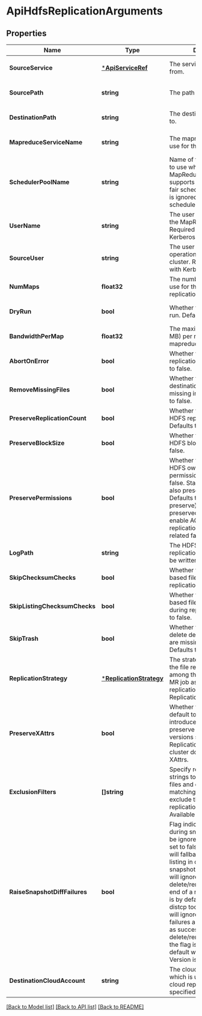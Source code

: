 # ApiHdfsReplicationArguments

## Properties
Name | Type | Description | Notes
------------ | ------------- | ------------- | -------------
**SourceService** | [***ApiServiceRef**](ApiServiceRef.md) | The service to replicate from. | [optional] [default to null]
**SourcePath** | **string** | The path to replicate. | [optional] [default to null]
**DestinationPath** | **string** | The destination to replicate to. | [optional] [default to null]
**MapreduceServiceName** | **string** | The mapreduce service to use for the replication job. | [optional] [default to null]
**SchedulerPoolName** | **string** | Name of the scheduler pool to use when submitting the MapReduce job. Currently supports the capacity and fair schedulers. The option is ignored if a different scheduler is configured. | [optional] [default to null]
**UserName** | **string** | The user which will execute the MapReduce job. Required if running with Kerberos enabled. | [optional] [default to null]
**SourceUser** | **string** | The user which will perform operations on source cluster. Required if running with Kerberos enabled. | [optional] [default to null]
**NumMaps** | **float32** | The number of mappers to use for the mapreduce replication job. | [optional] [default to null]
**DryRun** | **bool** | Whether to perform a dry run. Defaults to false. | [optional] [default to null]
**BandwidthPerMap** | **float32** | The maximum bandwidth (in MB) per mapper in the mapreduce replication job. | [optional] [default to null]
**AbortOnError** | **bool** | Whether to abort on a replication failure. Defaults to false. | [optional] [default to null]
**RemoveMissingFiles** | **bool** | Whether to delete destination files that are missing in source. Defaults to false. | [optional] [default to null]
**PreserveReplicationCount** | **bool** | Whether to preserve the HDFS replication count. Defaults to false. | [optional] [default to null]
**PreserveBlockSize** | **bool** | Whether to preserve the HDFS block size. Defaults to false. | [optional] [default to null]
**PreservePermissions** | **bool** | Whether to preserve the HDFS owner, group and permissions. Defaults to false. Starting from V10, it also preserves ACLs. Defaults to null (no preserve). ACLs is preserved if both clusters enable ACL support, and replication ignores any ACL related failures. | [optional] [default to null]
**LogPath** | **string** | The HDFS path where the replication log files should be written to. | [optional] [default to null]
**SkipChecksumChecks** | **bool** | Whether to skip checksum based file validation during replication. Defaults to false. | [optional] [default to null]
**SkipListingChecksumChecks** | **bool** | Whether to skip checksum based file comparison during replication. Defaults to false. | [optional] [default to null]
**SkipTrash** | **bool** | Whether to permanently delete destination files that are missing in source. Defaults to null. | [optional] [default to null]
**ReplicationStrategy** | [***ReplicationStrategy**](ReplicationStrategy.md) | The strategy for distributing the file replication tasks among the mappers of the MR job associated with a replication. Default is ReplicationStrategy#STATIC. | [optional] [default to null]
**PreserveXAttrs** | **bool** | Whether to preserve XAttrs, default to false This is introduced in V10. To preserve XAttrs, both CDH versions should be &gt;&#x3D; 5.2. Replication fails if either cluster does not support XAttrs. | [optional] [default to null]
**ExclusionFilters** | **[]string** | Specify regular expression strings to match full paths of files and directories matching source paths and exclude them from the replication. Optional. Available since V11. | [optional] [default to null]
**RaiseSnapshotDiffFailures** | **bool** | Flag indicating if failures during snapshotDiff should be ignored or not. When it is set to false then, replication will fallback to full copy listing in case of any error in snapshot diff handling and it will ignore snapshot delete/rename failures at the end of a replication. The flag is by default set to false in distcp tool which means it will ignore snapshot diff failures and mark replication as success for snapshot delete/rename failures. In UI, the flag is set to true by default when source CM Version is greater than 5.14. | [optional] [default to null]
**DestinationCloudAccount** | **string** | The cloud account name which is used in direct hive cloud replication, if specified. | [optional] [default to null]

[[Back to Model list]](../README.md#documentation-for-models) [[Back to API list]](../README.md#documentation-for-api-endpoints) [[Back to README]](../README.md)



